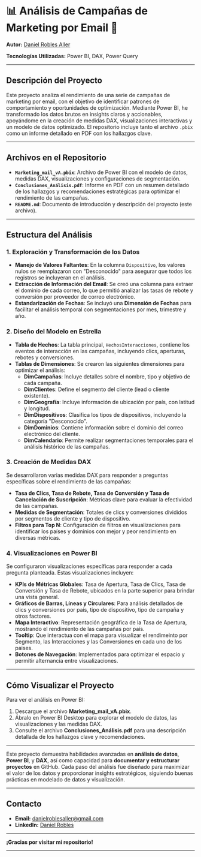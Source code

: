 # 📊 Análisis de Campañas de Marketing por Email 📧
**Autor:** [Daniel Robles Aller](www.linkedin.com/in/danielroblesaller) 

**Tecnologías Utilizadas:** Power BI, DAX, Power Query  

---

## **Descripción del Proyecto**
Este proyecto analiza el rendimiento de una serie de campañas de marketing por email, con el objetivo de identificar patrones de comportamiento y oportunidades de optimización. Mediante Power BI, he transformado los datos brutos en insights claros y accionables, apoyándome en la creación de medidas DAX, visualizaciones interactivas y un modelo de datos optimizado. El repositorio incluye tanto el archivo `.pbix` como un informe detallado en PDF con los hallazgos clave.

---

## **Archivos en el Repositorio**

- **`Marketing_mail_vA.pbix`**: Archivo de Power BI con el modelo de datos, medidas DAX, visualizaciones y configuraciones de segmentación.
- **`Conclusiones_Análisis.pdf`**: Informe en PDF con un resumen detallado de los hallazgos y recomendaciones estratégicas para optimizar el rendimiento de las campañas.
- **`README.md`**: Documento de introducción y descripción del proyecto (este archivo).

---

## **Estructura del Análisis**

### 1. **Exploración y Transformación de los Datos**  
   - **Manejo de Valores Faltantes**: En la columna `Dispositivo`, los valores nulos se reemplazaron con "Desconocido" para asegurar que todos los registros se incluyeran en el análisis.
   - **Extracción de Información del Email**: Se creó una columna para extraer el dominio de cada correo, lo que permitió analizar las tasas de rebote y conversión por proveedor de correo electrónico.
   - **Estandarización de Fechas**: Se incluyó una **Dimensión de Fechas** para facilitar el análisis temporal con segmentaciones por mes, trimestre y año.

### 2. **Diseño del Modelo en Estrella**  
   - **Tabla de Hechos**: La tabla principal, `HechosInteracciones`, contiene los eventos de interacción en las campañas, incluyendo clics, aperturas, rebotes y conversiones.
   - **Tablas de Dimensiones**: Se crearon las siguientes dimensiones para optimizar el análisis:
     - **DimCampañas**: Incluye detalles sobre el nombre, tipo y objetivo de cada campaña.
     - **DimClientes**: Define el segmento del cliente (lead o cliente existente).
     - **DimGeografía**: Incluye información de ubicación por país, con latitud y longitud.
     - **DimDispositivos**: Clasifica los tipos de dispositivos, incluyendo la categoría "Desconocido".
     - **DimDominios**: Contiene información sobre el dominio del correo electrónico del cliente.
     - **DimCalendario**: Permite realizar segmentaciones temporales para el análisis histórico de las campañas.

### 3. **Creación de Medidas DAX**  
   Se desarrollaron varias medidas DAX para responder a preguntas específicas sobre el rendimiento de las campañas:
   - **Tasa de Clics, Tasa de Rebote, Tasa de Conversión y Tasa de Cancelación de Suscripción**: Métricas clave para evaluar la efectividad de las campañas.
   - **Medidas de Segmentación**: Totales de clics y conversiones divididos por segmentos de cliente y tipo de dispositivo.
   - **Filtros para Top N**: Configuración de filtros en visualizaciones para identificar los países y dominios con mejor y peor rendimiento en diversas métricas.

### 4. **Visualizaciones en Power BI**  
   Se configuraron visualizaciones específicas para responder a cada pregunta planteada. Estas visualizaciones incluyen:
   - **KPIs de Métricas Globales**: Tasa de Apertura, Tasa de Clics, Tasa de Conversión y Tasa de Rebote, ubicados en la parte superior para brindar una vista general.
   - **Gráficos de Barras, Líneas y Circulares**: Para análisis detallados de clics y conversiones por país, tipo de dispositivo, tipo de campaña y otros factores.
   - **Mapa Interactivo**: Representación geográfica de la Tasa de Apertura, mostrando el rendimiento de las campañas por país.
   - **Tooltip**: Que interactua con el mapa para visualizar el rendimeinto por Segmento, las Interacciones y las Conversiones en cada uno de los paises.
   - **Botones de Navegación**: Implementados para optimizar el espacio y permitir alternancia entre visualizaciones.

---

## **Cómo Visualizar el Proyecto**

Para ver el análisis en Power BI:
1. Descargue el archivo **Marketing_mail_vA.pbix**.
2. Ábralo en Power BI Desktop para explorar el modelo de datos, las visualizaciones y las medidas DAX.
3. Consulte el archivo **Conclusiones_Análisis.pdf** para una descripción detallada de los hallazgos clave y recomendaciones.

---

Este proyecto demuestra habilidades avanzadas en **análisis de datos**, **Power BI**, y **DAX**, así como capacidad para **documentar y estructurar proyectos** en GitHub. Cada paso del análisis fue diseñado para maximizar el valor de los datos y proporcionar insights estratégicos, siguiendo buenas prácticas en modelado de datos y visualización.

---
## Contacto


- **Email:** [danielroblesaller@gmail.com](mailto:danielroblesaller@gmail.com)
- **LinkedIn:** [Daniel Robles](https://www.linkedin.com/in/danielroblesaller)

---

**¡Gracias por visitar mi repositorio!**

---
